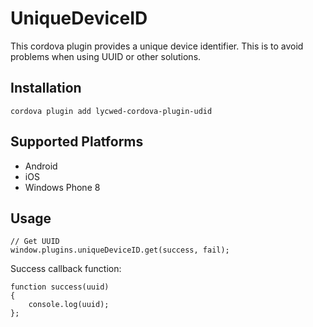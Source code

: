 UniqueDeviceID
==============

This cordova plugin provides a unique device identifier. This is to avoid problems when using UUID or other solutions.

## Installation

```cordova plugin add lycwed-cordova-plugin-udid```

## Supported Platforms

- Android
- iOS
- Windows Phone 8

## Usage

    // Get UUID
    window.plugins.uniqueDeviceID.get(success, fail);

Success callback function:

    function success(uuid)
    {
        console.log(uuid);
    };
